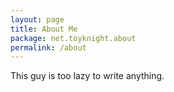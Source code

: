 ```yaml
---
layout: page
title: About Me
package: net.toyknight.about
permalink: /about
---
```


This guy is too lazy to write anything.

